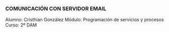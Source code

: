 ### COMUNICACIÓN CON SERVIDOR EMAIL

Alumno: Cristhian González
Módulo: Programación de servicios y procesos
Curso: 2º DAM
